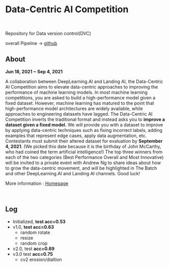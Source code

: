 # Data-Centric AI Competition

<br>

Repository for Data version control(DVC)

overall Pipeline -> [github](https://github.com/PyoJunCode/data-centric-pipeline)

## About

**Jun 18, 2021 ~ Sep 4, 2021**

A collaboration between DeepLearning.AI and Landing AI, the Data-Centric AI Competition aims to elevate data-centric approaches to improving the performance of machine learning models. In most machine learning competitions, you are asked to build a high-performance model given a fixed dataset. However, machine learning has matured to the point that high-performance model architectures are widely available, while approaches to engineering datasets have lagged. The Data-Centric AI Competition inverts the traditional format and instead asks you to **improve a dataset given a fixed model.** We will provide you with a dataset to improve by applying data-centric techniques such as fixing incorrect labels, adding examples that represent edge cases, apply data augmentation, etc. Contestants must submit their altered dataset for evaluation by **September 4, 2021**. (We picked this date because it is the birthday of John McCarthy, who had coined the term artificial intelligence!) The top three winners from each of the two categories (Best Performance Overall and Most Innovative) will be invited to a private event with Andrew Ng to share ideas about how to grow the data-centric movement, and will be highlighted in The Batch and other DeepLearning.AI and Landing AI channels. Good luck!



More information : [Homepage](https://https-deeplearning-ai.github.io/data-centric-comp/?utm_source=thebatch&utm_medium=newsletter&utm_campaign=dc-ai-competition&utm_content=dl-ai)

<br>

## Log

-  Initialized, **test acc=0.53**
- v1.0, **test acc=0.63**
  - random rotate
  - resize
  - random crop
- v2.0, test **acc=0.69**
- v3.0 test **acc=0.75**
  - cv2 erosion/dialtion

